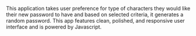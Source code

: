 This application takes user preference for type of characters they would like their new password to have and based on selected criteria, it generates a random password. This app features clean, polished, and responsive user interface and is powered by Javascript. 
